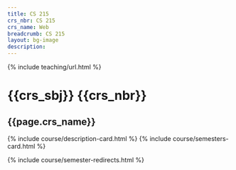 ```yaml
---
title: CS 215
crs_nbr: CS 215
crs_name: Web
breadcrumb: CS 215
layout: bg-image
description: 
---
```

{% include teaching/url.html %}

# {{crs_sbj}} {{crs_nbr}}
## {{page.crs_name}}

{% include course/description-card.html %}
{% include course/semesters-card.html %}

{% include course/semester-redirects.html %}
